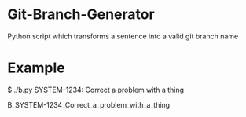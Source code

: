 # Git-Branch-Generator
Python script which transforms a sentence into a valid git branch name

# Example
$ ./b.py SYSTEM-1234: Correct a problem with a thing

B_SYSTEM-1234_Correct_a_problem_with_a_thing
